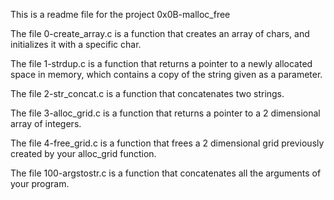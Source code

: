 This is a readme file for the project 0x0B-malloc_free

The file 0-create_array.c is a function that creates an array of chars, and initializes it with a specific char.

The file 1-strdup.c is a function that returns a pointer to a newly allocated space in memory, which contains a copy of the string given as a parameter.

The file 2-str_concat.c is a function that concatenates two strings.

The file 3-alloc_grid.c is a function that returns a pointer to a 2 dimensional array of integers.

The file 4-free_grid.c is a function that frees a 2 dimensional grid previously created by your alloc_grid function.

The file 100-argstostr.c is a function that concatenates all the arguments of your program.


